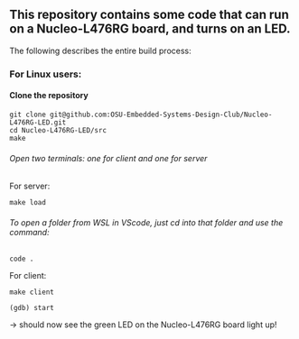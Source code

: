 ## This repository contains some code that can run on a Nucleo-L476RG board, and turns on an LED. 

The following describes the entire build process:

### For Linux users:
#### Clone the repository 
```
git clone git@github.com:OSU-Embedded-Systems-Design-Club/Nucleo-L476RG-LED.git
cd Nucleo-L476RG-LED/src
make
```

###### Open two terminals: one for client and one for server
For server:
```
make load
```

###### To open a folder from WSL in VScode, just cd into that folder and use the command:
```
code .
```

For client:  

```
make client
```
```
(gdb) start
```
-> should now see the green LED on the Nucleo-L476RG board light up!  

